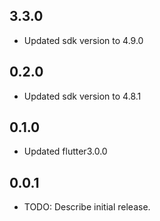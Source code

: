 ## 3.3.0

* Updated sdk version to 4.9.0

## 0.2.0

* Updated sdk version to 4.8.1

## 0.1.0

* Updated flutter3.0.0

## 0.0.1

* TODO: Describe initial release.
